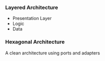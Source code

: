 ### Layered Architecture


- Presentation Layer
- Logic
- Data
### Hexagonal Architecture
A clean architecture using ports and adapters